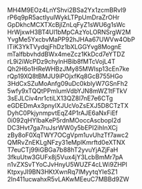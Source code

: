 MH4M9EOz4LnYShvi2BSa2Yx1zcmBRvI9
rP6q9pR5actIyulWykLTPpUmDraZrOHr
GpDkhcMCXTXcBjlZnLqFyZ1sWU6g1sWc
HrWjxwH3BT4Ul1bMpCAzYoLORNSrgW2M
YvgMe5YxcbvMaPP92hJHAa67UWVw4ObP
ITiK3YkTVydqjFhDz1bXLGGYvg8MognE
mTalfbbvhddBWx4meZcz1KkDcd7eYTDZ
rL9i2iWcPDz9chylnHBib8fMTcVojL4T
Qh2H6o1HReWHBzJMy85MWIsp13cEn7ke
rQp19XQ8tBMJU9iPOjxfKq8GcB755HGo
3HdCxSZuMoAnfg09uDc0kblyW7GSnFh2
5wfy9xTQQtPPmIumVdbYJN8mWZ1tFTkV
3sEJLCiv4nr1ctiLX13QZ8l7nE7e6CTg
eGDEDmAx3pnylXJUcVoZsEXJ5D8CTzTX
DyhC0PkjynmpvtEqZ4P1rAJE6aNxFiEf
0i092qHYIbaKeP5rdnMOoccAscbopI2d
DC3Hvt7ga7ruJsrWW0y5bEPI2ihInXCj
zBy8oF0XqTWY7OCgVpm1uvUhzTf7awc2
QMRvZnEKLgNFzy31eMplKmrftd0eXTNX
T7euCTj99iGBGa7b88hT2yvuYjAZjFaH
3fkuUtw3GUFx8j5Vux4jY3LcbBmMr7pA
n1vZXSvTYoCJvHnyU5WUZF4cLWi9ZHPl
KtpxyJI9BN3HKtXwnRq7lMyytqYIeSZ1
2In411ucwahxR5vLAKwMEeuC7MBBd9ZW
